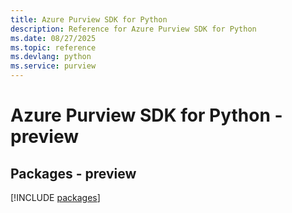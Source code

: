 ```yaml
---
title: Azure Purview SDK for Python
description: Reference for Azure Purview SDK for Python
ms.date: 08/27/2025
ms.topic: reference
ms.devlang: python
ms.service: purview
---
```

# Azure Purview SDK for Python - preview
## Packages - preview
[!INCLUDE [packages](purview-index.md)]